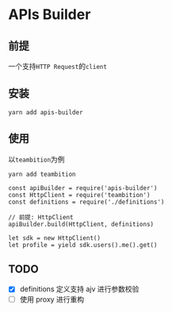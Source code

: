 APIs Builder
=============

## 前提
一个支持`HTTP Request`的`client`

## 安装
```
yarn add apis-builder
```

## 使用

以`teambition`为例
```
yarn add teambition
```

```
const apiBuilder = require('apis-builder')
const HttpClient = require('teambition')
const definitions = require('./definitions')

// 前提: HttpClient
apiBuilder.build(HttpClient, definitions)

let sdk = new HttpClient()
let profile = yield sdk.users().me().get()
```

## TODO
- [x] definitions 定义支持 ajv 进行参数校验
- [ ] 使用 proxy 进行重构
